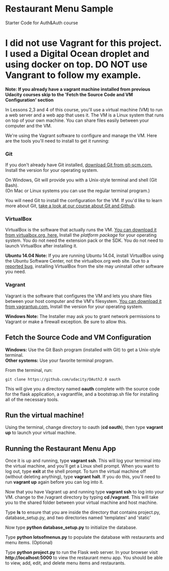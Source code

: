 # Restaurant Menu Sample
Starter Code for Auth&amp;Auth course
# I did not use Vagrant for this project. I used a Digital Ocean droplet and using docker on top. DO NOT use Vangrant to follow my example.

**Note: If you already have a vagrant machine installed from previous Udacity courses skip to the 'Fetch the Source Code and VM Configuration' section**

In Lessons 2,3 and 4 of this course, you'll use a virtual machine (VM) to run a web server and a web app that uses it. The VM is a Linux system that runs on top of your own machine.  You can share files easily between your computer and the VM.

We're using the Vagrant software to configure and manage the VM. Here are the tools you'll need to install to get it running:

### Git

If you don't already have Git installed, [download Git from git-scm.com.](http://git-scm.com/downloads) Install the version for your operating system.

On Windows, Git will provide you with a Unix-style terminal and shell (Git Bash).  
(On Mac or Linux systems you can use the regular terminal program.)

You will need Git to install the configuration for the VM. If you'd like to learn more about Git, [take a look at our course about Git and Github](http://www.udacity.com/course/ud775).

### VirtualBox

VirtualBox is the software that actually runs the VM. [You can download it from virtualbox.org, here.](https://www.virtualbox.org/wiki/Downloads)  Install the *platform package* for your operating system.  You do not need the extension pack or the SDK. You do not need to launch VirtualBox after installing it.

**Ubuntu 14.04 Note:** If you are running Ubuntu 14.04, install VirtualBox using the Ubuntu Software Center, not the virtualbox.org web site. Due to a [reported bug](http://ubuntuforums.org/showthread.php?t=2227131), installing VirtualBox from the site may uninstall other software you need.

### Vagrant

Vagrant is the software that configures the VM and lets you share files between your host computer and the VM's filesystem.  [You can download it from vagrantup.com.](https://www.vagrantup.com/downloads) Install the version for your operating system.

**Windows Note:** The Installer may ask you to grant network permissions to Vagrant or make a firewall exception. Be sure to allow this.

## Fetch the Source Code and VM Configuration

**Windows:** Use the Git Bash program (installed with Git) to get a Unix-style terminal.  
**Other systems:** Use your favorite terminal program.

From the terminal, run:

    git clone https://github.com/udacity/OAuth2.0 oauth

This will give you a directory named **oauth** complete with the source code for the flask application, a vagrantfile, and a bootstrap.sh file for installing all of the necessary tools. 

## Run the virtual machine!

Using the terminal, change directory to oauth (**cd oauth**), then type **vagrant up** to launch your virtual machine.


## Running the Restaurant Menu App
Once it is up and running, type **vagrant ssh**. This will log your terminal into the virtual machine, and you'll get a Linux shell prompt. When you want to log out, type **exit** at the shell prompt.  To turn the virtual machine off (without deleting anything), type **vagrant halt**. If you do this, you'll need to run **vagrant up** again before you can log into it.


Now that you have Vagrant up and running type **vagrant ssh** to log into your VM.  change to the /vagrant directory by typing **cd /vagrant**. This will take you to the shared folder between your virtual machine and host machine.

Type **ls** to ensure that you are inside the directory that contains project.py, database_setup.py, and two directories named 'templates' and 'static'

Now type **python database_setup.py** to initialize the database.

Type **python lotsofmenus.py** to populate the database with restaurants and menu items. (Optional)

Type **python project.py** to run the Flask web server. In your browser visit **http://localhost:5000** to view the restaurant menu app.  You should be able to view, add, edit, and delete menu items and restaurants.
